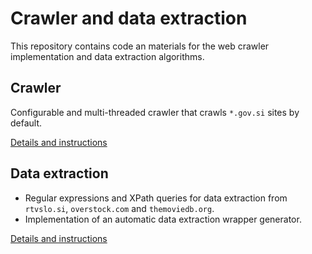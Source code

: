 # Crawler and data extraction

This repository contains code an materials for the web crawler implementation and data extraction algorithms.

## Crawler

Configurable and multi-threaded crawler that crawls `*.gov.si` sites by default.

[Details and instructions](crawler.md)

## Data extraction

* Regular expressions and XPath queries for data extraction from `rtvslo.si`, `overstock.com` and `themoviedb.org`.
* Implementation of an automatic data extraction wrapper generator.

[Details and instructions](extraction.md)
